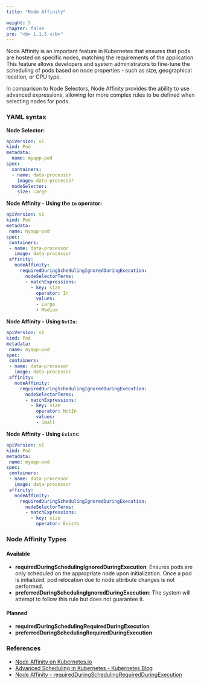 ```yaml
---
title: "Node Affinity"

weight: 5
chapter: false
pre: "<b> 1.1.5 </b>"
---
```


Node Affinity is an important feature in Kubernetes that ensures that pods are hosted on specific nodes, matching the requirements of the application. This feature allows developers and system administrators to fine-tune the scheduling of pods based on node properties - such as size, geographical location, or CPU type.

In comparison to Node Selectors, Node Affinity provides the ability to use advanced expressions, allowing for more complex rules to be defined when selecting nodes for pods.

### YAML syntax

**Node Selector:**

```yaml
apiVersion: v1
kind: Pod
metadata:
  name: myapp-pod
spec:
  containers:
  - name: data-processor
    image: data-processor
  nodeSelector:
    size: Large
```

**Node Affinity - Using the `In` operator:**

```yaml
apiVersion: v1
kind: Pod
metadata:
 name: myapp-pod
spec:
 containers:
 - name: data-processor
   image: data-processor
 affinity:
   nodeAffinity:
     requiredDuringSchedulingIgnoredDuringExecution:
       nodeSelectorTerms:
       - matchExpressions:
         - key: size
           operator: In
           values: 
           - Large
           - Medium
```

**Node Affinity - Using `NotIn`:**

```yaml
apiVersion: v1
kind: Pod
metadata:
 name: myapp-pod
spec:
 containers:
 - name: data-processor
   image: data-processor
 affinity:
   nodeAffinity:
     requiredDuringSchedulingIgnoredDuringExecution:
       nodeSelectorTerms:
       - matchExpressions:
         - key: size
           operator: NotIn
           values: 
           - Small
```

**Node Affinity - Using `Exists`:**

```yaml
apiVersion: v1
kind: Pod
metadata:
 name: myapp-pod
spec:
 containers:
 - name: data-processor
   image: data-processor
 affinity:
   nodeAffinity:
     requiredDuringSchedulingIgnoredDuringExecution:
       nodeSelectorTerms:
       - matchExpressions:
         - key: size
           operator: Exists
```

### Node Affinity Types
#### Available

  - **requiredDuringSchedulingIgnoredDuringExecution**: Ensures pods are only scheduled on the appropriate node upon initialization. Once a pod is initialized, pod relocation due to node attribute changes is not performed.
  - **preferredDuringSchedulingIgnoredDuringExecution**: The system will attempt to follow this rule but does not guarantee it.

#### Planned
  - **requiredDuringSchedulingRequiredDuringExecution**
  - **preferredDuringSchedulingRequiredDuringExecution**

### References

- [Node Affinity on Kubernetes.io](https://kubernetes.io/docs/tasks/configure-pod-container/assign-pods-nodes-using-node-affinity/)
- [Advanced Scheduling in Kubernetes - Kubernetes Blog](https://kubernetes.io/blog/2017/03/advanced-scheduling-in-kubernetes/)
- [Node Affinity - requiredDuringSchedulingRequiredDuringExecution](https://github.com/kubernetes/kubernetes/issues/96149)